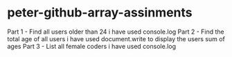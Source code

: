 # peter-github-array-assinments
 Part 1 - Find all users older than 24  i have used console.log
 Part 2 - Find the total age of all users i have used document.write to display the users sum of ages
 Part 3 - List all female coders i have used console.log 
